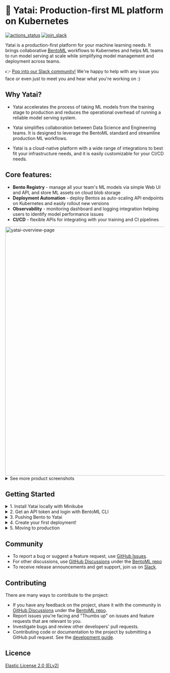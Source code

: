 # 🦄️ Yatai: Production-first ML platform on Kubernetes

[![actions_status](https://github.com/bentoml/yatai/workflows/CICD/badge.svg)](https://github.com/bentoml/yatai/actions)
[![join_slack](https://badgen.net/badge/Join/BentoML%20Slack/cyan?icon=slack)](https://join.slack.bentoml.org)

Yatai is a production-first platform for your machine learning needs. It brings collaborative [BentoML](https://github.com/bentoml) workflows to Kubernetes and helps ML teams to run model serving at scale while simplifying model management and deployment across teams.

👉 [Pop into our Slack community!](https://l.linklyhq.com/l/ktPW) We're happy to help with any issue you face or even just to meet you and hear what you're working on :)

## Why Yatai?

* Yatai accelerates the process of taking ML models from the training stage to production and reduces the operational overhead of running a reliable model serving system.

* Yatai simplifies collaboration between Data Science and Engineering teams. It is designed to leverage the BentoML standard and streamline production ML workflows.

* Yatai is a cloud-native platform with a wide range of integrations to best fit your infrastructure needs, and it is easily customizable for your CI/CD needs.


## Core features:

* **Bento Registry** - manage all your team's ML models via simple Web UI and API, and store ML assets on cloud blob storage
* **Deployment Automation** - deploy Bentos as auto-scaling API endpoints on Kubernetes and easily rollout new versions
* **Observability** - monitoring dashboard and logging integration helping users to identify model performance issues
* **CI/CD** - flexible APIs for integrating with your training and CI pipelines


<img width="785" alt="yatai-overview-page" src="https://user-images.githubusercontent.com/489344/151455964-4fe30eb7-f000-43cc-8a5f-807ee450b8b6.png">

<details>
  <summary>See more product screenshots</summary>
  <img width="785" alt="yatai-deployment-creation" src="https://user-images.githubusercontent.com/489344/151456002-d4e9f84d-8a71-4bf9-bde7-f94a74abbf3f.png">
  <img width="785" alt="yatai-bento-repos" src="https://user-images.githubusercontent.com/489344/151456379-da255519-274d-41de-a1b9-a347be279230.png">
  <img width="785" alt="yatai-model-detail" src="https://user-images.githubusercontent.com/489344/151456021-360a6d6e-acb8-494b-9f6b-868ef9d13bce.png">
  <img width="785" alt="yatai-cluster-components" src="https://user-images.githubusercontent.com/489344/151456017-abf0c77a-ba8a-43e5-8949-901ef4a8074a.png">
  <img width="785" alt="yatai-deployment-details" src="https://user-images.githubusercontent.com/489344/151456024-151c275d-b33e-480e-be34-dadab5b01915.png">
  <img width="785" alt="yatai-activities" src="https://user-images.githubusercontent.com/489344/151456011-69c283bc-7382-4b30-bfbf-2686e2abdc0f.png">
</details>


## Getting Started

<details>
  <summary>1. Install Yatai locally with Minikube</summary>

   * Prerequisites:
     * Install the latest version of Minikube: https://minikube.sigs.k8s.io/docs/start/
     * Install the latest version of Helm: https://helm.sh/docs/intro/install/
   * Start a minikube Kubernetes cluster: `minikube start --cpus 4 --memory 4096`
   * Install Yatai Helm Chart:
     ```bash
     helm repo add yatai https://bentoml.github.io/yatai-chart
     helm repo update
     helm install yatai yatai/yatai -n yatai-system --create-namespace
     ```
   * Wait for the installation to complete, this may take a few minutes to complete: `helm status yatai -n yatai-system`
   * Start minikube tunnel for accessing Yatai UI: `sudo minikube tunnel`
   * Get the initialization link for creating your admin account:
      ```bash
      export YATAI_INITIALIZATION_TOKEN=$(kubectl get secret yatai --namespace yatai-system -o jsonpath="{.data.initialization_token}" | base64 --decode)
      echo "Visit: http://yatai.127.0.0.1.sslip.io/setup?token=$YATAI_INITIALIZATION_TOKEN"
      ```
</details>


<details>
  <summary>2. Get an API token and login with BentoML CLI</summary>

  * Create a new API token in Yatai web UI: http://yatai.127.0.0.1.sslip.io/api_tokens
  * Copy login command upon token creation and run as a shell command, e.g.:
    ```bash
    bentoml yatai login --api-token {YOUR_TOKEN_GOES_HERE} --endpoint http://yatai.127.0.0.1.sslip.io
    ```
</details>

<details>
  <summary>3. Pushing Bento to Yatai</summary>

  * Train a sample ML model and build a Bento using code from the [BentoML Quickstart Project](https://github.com/bentoml/gallery/tree/main/quickstart):
    ```bash
    git clone https://github.com/bentoml/gallery.git && cd ./gallery/quickstart
    pip install -r ./requirements.txt
    python train.py
    bentoml build
    ```
  * Push your newly built Bento to Yatai:
    ```bash
    bentoml push iris_classifier:latest
    ```
</details>


<details>
  <summary>4. Create your first deployment!</summary>

  * A Bento Deployment can be created via Web UI or via kubectl command:

    * Deploy via Web UI
        * Go to the deployments page: http://yatai.127.0.0.1.sslip.io/deployments
        * Click `Create` button and follow instructions on UI

    * Deploy directly via `kubectl` command:
        * Define your Bento deployment in a `my_deployment.yaml` file:
          ```yaml
            apiVersion: serving.yatai.ai/v1alpha2
            kind: BentoDeployment
            metadata:
              name: my-bento-deployment
              namespace: my-namespace
            spec:
              bento_tag: iris_classifier:3oevmqfvnkvwvuqj
              ingress:
                enabled: true
              resources:
                limits:
                    cpu: "500m"
                    memory: "512m"
                requests:
                    cpu: "250m"
                    memory: "128m"
              autoscaling:
                max_replicas: 10
                min_replicas: 2
              runners:
              - name: iris_clf
                resources:
                  limits:
                    cpu: "1000m"
                    memory: "1Gi"
                  requests:
                    cpu: "500m"
                    memory: "512m"
                  autoscaling:
                    max_replicas: 4
                    min_replicas: 1
          ```
        * Apply the deployment to your Minikube cluster
          ```bash
          kubectl apply -f my_deployment.yaml
          ```

  * Monitor deployment process on Web UI and test out endpoint when deployment created
    ```bash
    curl \
        -X POST \
        -H "content-type: application/json" \
        --data "[[5, 4, 3, 2]]" \
        https://demo-default-yatai-127-0-0-1.apps.yatai.dev/classify
    ```
</details>

<details>
  <summary>5. Moving to production</summary>

  * See [Administrator's Guide](https://github.com/bentoml/yatai/blob/main/docs/admin-guide.md) for a comprehensive overview for deploying and configuring Yatai for production use.
</details>


## Community

- To report a bug or suggest a feature request, use [GitHub Issues](https://github.com/bentoml/yatai/issues/new/choose).
- For other discussions, use [GitHub Discussions](https://github.com/bentoml/BentoML/discussions) under the [BentoML repo](https://github.com/bentoml/BentoML/)
- To receive release announcements and get support, join us on [Slack](https://join.slack.bentoml.org).


## Contributing

There are many ways to contribute to the project:

- If you have any feedback on the project, share it with the community in [GitHub Discussions](https://github.com/bentoml/BentoML/discussions) under the [BentoML repo](https://github.com/bentoml/BentoML/).
- Report issues you're facing and "Thumbs up" on issues and feature requests that are relevant to you.
- Investigate bugs and review other developers' pull requests.
- Contributing code or documentation to the project by submitting a GitHub pull request. See the [development guide](https://github.com/bentoml/yatai/blob/main/DEVELOPMENT.md).


## Licence

[Elastic License 2.0 (ELv2)](https://github.com/bentoml/yatai/blob/main/LICENSE.md)
